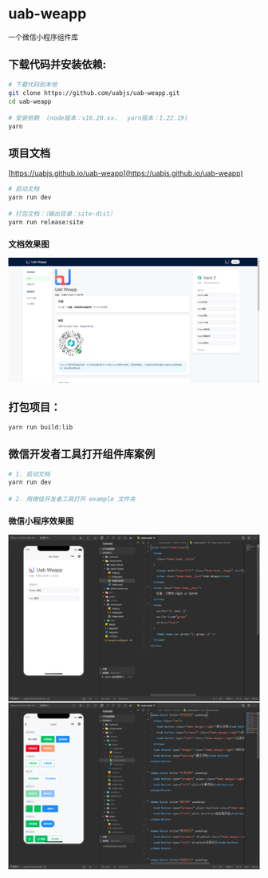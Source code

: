 # uab-weapp
一个微信小程序组件库

## 下载代码并安装依赖:
```sh
# 下载代码到本地
git clone https://github.com/uabjs/uab-weapp.git
cd uab-weapp

# 安装依赖  (node版本：v16.20.xx，  yarn版本：1.22.19)
yarn
```
## 项目文档
[https://uabjs.github.io/uab-weapp](https://uabjs.github.io/uab-weapp)
```sh
# 启动文档
yarn run dev

# 打包文档：（输出目录：site-dist）
yarn run release:site
```
### 文档效果图
![文档效果图](https://github.com/uabjs/uab-weapp/blob/main/docs/img/1.png?raw=true)


## 打包项目：
```sh
yarn run build:lib
```


## 微信开发者工具打开组件库案例
```sh
# 1. 启动文档
yarn run dev

# 2. 用微信开发者工具打开 example 文件夹
```
### 微信小程序效果图
![文档效果图](https://github.com/uabjs/uab-weapp/blob/main/docs/img/2.png?raw=true)
![文档效果图](https://github.com/uabjs/uab-weapp/blob/main/docs/img/3.png?raw=true)




